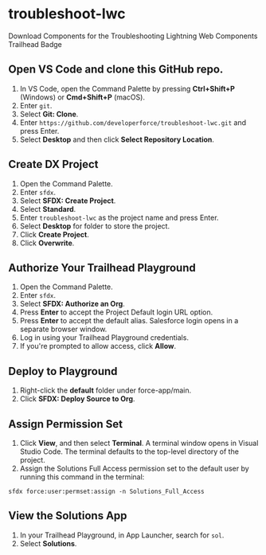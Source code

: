 # troubleshoot-lwc
Download Components for the Troubleshooting Lightning Web Components Trailhead Badge

## Open VS Code and clone this GitHub repo.

1. In VS Code, open the Command Palette by pressing **Ctrl+Shift+P** (Windows) or **Cmd+Shift+P** (macOS).
2. Enter `git`.
3. Select **Git: Clone**. 
4. Enter `https://github.com/developerforce/troubleshoot-lwc.git` and press Enter.
5. Select **Desktop** and then click **Select Repository Location**.

## Create DX Project

1. Open the Command Palette.
2. Enter `sfdx`.
3. Select **SFDX: Create Project**. 
4. Select **Standard**.
5. Enter `troubleshoot-lwc` as the project name and press Enter.
6. Select **Desktop** for folder to store the project.
7. Click **Create Project**.
8. Click **Overwrite**.

## Authorize Your Trailhead Playground

1. Open the Command Palette.
2. Enter `sfdx`.
3. Select **SFDX: Authorize an Org**.
4. Press **Enter** to accept the Project Default login URL option.
5. Press **Enter** to accept the default alias.
Salesforce login opens in a separate browser window.
6. Log in using your Trailhead Playground credentials.
7. If you're prompted to allow access, click **Allow**.

## Deploy to Playground

1. Right-click the **default** folder under force-app/main.
2. Click **SFDX: Deploy Source to Org**.

## Assign Permission Set

1. Click **View**, and then select **Terminal**. A terminal window opens in Visual Studio Code. The terminal defaults to the top-level directory of the project.
2. Assign the Solutions Full Access permission set to the default user by running this command in the terminal:
```
sfdx force:user:permset:assign -n Solutions_Full_Access
```

## View the Solutions App

1. In your Trailhead Playground, in App Launcher, search for `sol`.
2. Select **Solutions**.
